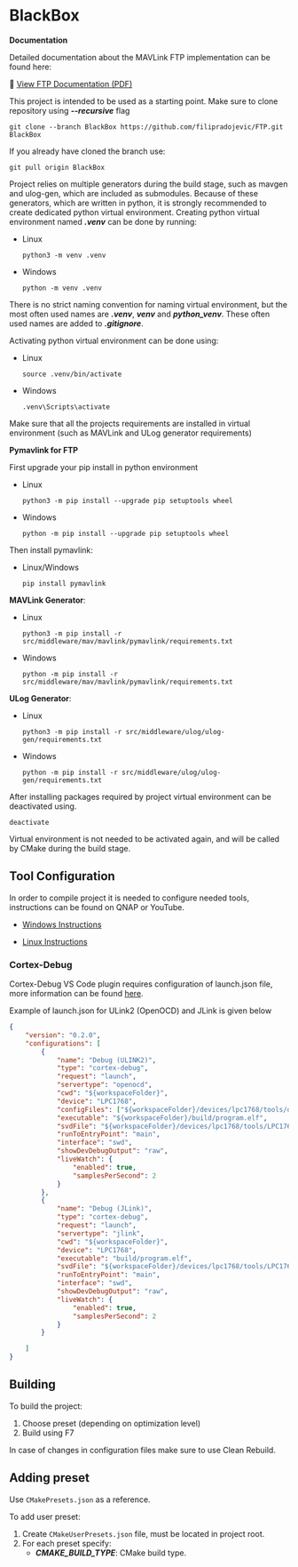 # BlackBox

**Documentation**

Detailed documentation about the MAVLink FTP implementation can be found here:


📄 [View FTP Documentation (PDF)](docs/FileTransferProtocol_Mavlink.pdf)



This project is intended to be used as a starting point. Make sure to clone
repository using ***--recursive*** flag
```
git clone --branch BlackBox https://github.com/filipradojevic/FTP.git BlackBox
```

If you already have cloned the branch use:
```
git pull origin BlackBox
```

Project relies on multiple generators during the build stage, such as mavgen and
ulog-gen, which are included as submodules. Because of these generators, which
are written in python, it is strongly recommended to create dedicated python
virtual environment. Creating python virtual environment named ***.venv*** can
be done by running:

- Linux
	```
	python3 -m venv .venv
	```

- Windows
	```
	python -m venv .venv
	```

There is no strict naming convention for naming virtual environment, but the
most often used names are ***.venv***, ***venv*** and ***python_venv***.
These often used names are added to ***.gitignore***.

Activating python virtual environment can be done using:

- Linux
	```
	source .venv/bin/activate
	```

- Windows
	```
	.venv\Scripts\activate
	```

Make sure that all the projects requirements are installed in virtual
environment (such as MAVLink and ULog generator requirements)

**Pymavlink for FTP**


First upgrade your pip install in python environment 

- Linux
	```
	python3 -m pip install --upgrade pip setuptools wheel
	```

- Windows
	```
	python -m pip install --upgrade pip setuptools wheel
	```

Then install pymavlink:

- Linux/Windows
	```
	pip install pymavlink
	```

**MAVLink Generator**:

- Linux
	```
	python3 -m pip install -r src/middleware/mav/mavlink/pymavlink/requirements.txt
	```

- Windows
	```
	python -m pip install -r src/middleware/mav/mavlink/pymavlink/requirements.txt
	```

**ULog Generator**:

- Linux
	```
	python3 -m pip install -r src/middleware/ulog/ulog-gen/requirements.txt
	```

- Windows
	```
	python -m pip install -r src/middleware/ulog/ulog-gen/requirements.txt
	```

After installing packages required by project virtual environment can be
deactivated using.
```
deactivate
```

Virtual environment is not needed to be activated again, and will be called by
CMake during the build stage.

## Tool Configuration

In order to compile project it is needed to configure needed tools, instructions
can be found on QNAP or YouTube.

- [Windows Instructions](https://youtu.be/mzDSuTes94s?si=mTRIQjb0yGjn8cFB)

- [Linux Instructions](https://youtu.be/_yG40rGTXko?si=Ls3UtnsF5oRLxzyv)

### Cortex-Debug

Cortex-Debug VS Code plugin requires configuration of launch.json file, more
information can be found [here](https://go.microsoft.com/fwlink/?linkid=830387).

Example of launch.json for ULink2 (OpenOCD) and JLink is given below

```json
{
	"version": "0.2.0",
	"configurations": [
		{
			"name": "Debug (ULINK2)",
			"type": "cortex-debug",
			"request": "launch",
			"servertype": "openocd",
			"cwd": "${workspaceFolder}",
			"device": "LPC1768",
			"configFiles": ["${workspaceFolder}/devices/lpc1768/tools/openocd.cfg"],
			"executable": "${workspaceFolder}/build/program.elf",
			"svdFile": "${workspaceFolder}/devices/lpc1768/tools/LPC1768.svd",
			"runToEntryPoint": "main",
			"interface": "swd",
			"showDevDebugOutput": "raw",
			"liveWatch": {
				"enabled": true,
				"samplesPerSecond": 2
			}
		},
		{
			"name": "Debug (JLink)",
			"type": "cortex-debug",
			"request": "launch",
			"servertype": "jlink",
			"cwd": "${workspaceFolder}",
			"device": "LPC1768",
			"executable": "build/program.elf",
			"svdFile": "${workspaceFolder}/devices/lpc1768/tools/LPC1768.svd",
			"runToEntryPoint": "main",
			"interface": "swd",
			"showDevDebugOutput": "raw",
			"liveWatch": {
				"enabled": true,
				"samplesPerSecond": 2
			}
		}

	]
}
```

## Building

To build the project:
1. Choose preset (depending on optimization level)
2. Build using F7

In case of changes in configuration files make sure to use Clean Rebuild.

## Adding preset

Use `CMakePresets.json` as a reference.

To add user preset:
1. Create `CMakeUserPresets.json` file, must be located in project root.
2. For each preset specify:
	- ***CMAKE_BUILD_TYPE***: CMake build type.